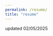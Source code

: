 ```yaml
---
permalink: /resume/
title: "resume"
---
```

<object data="/assets/images/Townsend_Resume_2025.pdf" width="800" height="800" type='application/pdf'></object>
updated 02/05/2025

